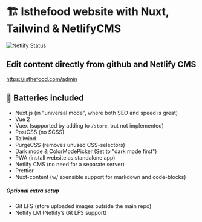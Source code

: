 # 🏗️  Isthefood website with Nuxt, Tailwind & NetlifyCMS

[![Netlify Status](https://api.netlify.com/api/v1/badges/49f8b3d0-b75a-4cfc-b93c-8b0a74f5fe24/deploy-status)](https://app.netlify.com/sites/isthefood/deploys)

## Edit content directly from github and Netlify CMS
https://isthefood.com/admin

## 🔋 Batteries included

- Nuxt.js (in "universal mode", where both SEO and speed is great)
- Vue 2
- Vuex (supported by adding to `/store`, but not implemented)
- PostCSS (no SCSS)
- Tailwind
- PurgeCSS (removes unused CSS-selectors)
- Dark mode & ColorModePicker (Set to "dark mode first")
- PWA (install website as standalone app)
- Netlify CMS (no need for a separate server)
- Prettier
- Nuxt-content (w/ exensible support for markdown and code-blocks)

##### Optional extra setup
- Git LFS (store uploaded images outside the main repo)
- Netlify LM (Netlify’s Git LFS support)

